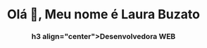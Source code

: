 <h1 align="center">Olá 👋, Meu nome é Laura Buzato</h1><h3 align="center">
h3 align="center">Desenvolvedora WEB</h3><h3
